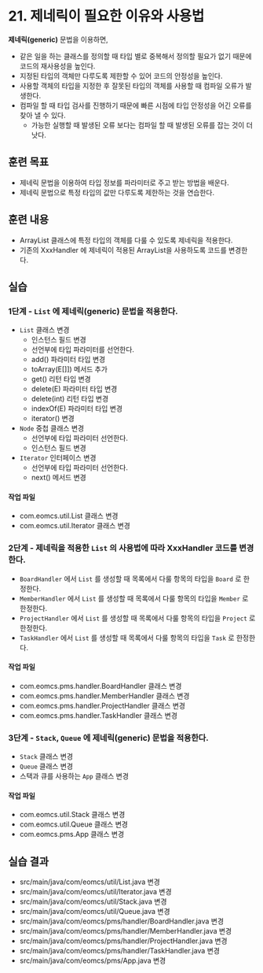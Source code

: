 # 21. 제네릭이 필요한 이유와 사용법

**제네릭(generic)** 문법을 이용하면,

- 같은 일을 하는 클래스를 정의할 때 타입 별로 중복해서 정의할 필요가 없기 때문에 코드의 재사용성을 높인다. 
- 지정된 타입의 객체만 다루도록 제한할 수 있어 코드의 안정성을 높인다.
- 사용할 객체의 타입을 지정한 후 잘못된 타입의 객체를 사용할 때 컴파일 오류가 발생한다.
- 컴파일 할 때 타입 검사를 진행하기 때문에 빠른 시점에 타입 안정성을 어긴 오류를 찾아 낼 수 있다.
  - 가능한 실행할 때 발생된 오류 보다는 컴파일 할 때 발생된 오류를 잡는 것이 더 낫다.


## 훈련 목표

- 제네릭 문법을 이용하여 타입 정보를 파라미터로 주고 받는 방법을 배운다.
- 제네릭 문법으로 특정 타입의 값만 다루도록 제한하는 것을 연습한다.

## 훈련 내용

- ArrayList 클래스에 특정 타입의 객체를 다룰 수 있도록 제네릭을 적용한다.
- 기존의 XxxHandler 에 제네릭이 적용된 ArrayList을 사용하도록 코드를 변경한다.


## 실습

### 1단계 - `List` 에 제네릭(generic) 문법을 적용한다.

- `List` 클래스 변경
  - 인스턴스 필드 변경
  - 선언부에 타입 파라미터를 선언한다.
  - add() 파라미터 타입 변경
  - toArray(E[]]) 메서드 추가
  - get() 리턴 타입 변경
  - delete(E) 파라미터 타입 변경
  - delete(int) 리턴 타입 변경
  - indexOf(E) 파라미터 타입 변경
  - iterator() 변경
- `Node` 중첩 클래스 변경
  - 선언부에 타입 파라미터 선언한다.
  - 인스턴스 필드 변경
- `Iterator` 인터페이스 변경
  - 선언부에 타입 파라미터 선언한다.
  - next() 메서드 변경

#### 작업 파일

- com.eomcs.util.List 클래스 변경
- com.eomcs.util.Iterator 클래스 변경

### 2단계 - 제네릭을 적용한 `List` 의 사용법에 따라 XxxHandler 코드를 변경한다.

- `BoardHandler` 에서 `List` 를 생성할 때 목록에서 다룰 항목의 타입을 `Board` 로 한정한다.  
- `MemberHandler` 에서 `List` 를 생성할 때 목록에서 다룰 항목의 타입을 `Member` 로 한정한다.  
- `ProjectHandler` 에서 `List` 를 생성할 때 목록에서 다룰 항목의 타입을 `Project` 로 한정한다.  
- `TaskHandler` 에서 `List` 를 생성할 때 목록에서 다룰 항목의 타입을 `Task` 로 한정한다.  


#### 작업 파일

- com.eomcs.pms.handler.BoardHandler 클래스 변경
- com.eomcs.pms.handler.MemberHandler 클래스 변경
- com.eomcs.pms.handler.ProjectHandler 클래스 변경
- com.eomcs.pms.handler.TaskHandler 클래스 변경

### 3단계 - `Stack`, `Queue` 에 제네릭(generic) 문법을 적용한다.

- `Stack` 클래스 변경 
- `Queue` 클래스 변경
- 스택과 큐를 사용하는 `App` 클래스 변경

#### 작업 파일

- com.eomcs.util.Stack 클래스 변경
- com.eomcs.util.Queue 클래스 변경
- com.eomcs.pms.App 클래스 변경


## 실습 결과

- src/main/java/com/eomcs/util/List.java 변경
- src/main/java/com/eomcs/util/Iterator.java 변경
- src/main/java/com/eomcs/util/Stack.java 변경
- src/main/java/com/eomcs/util/Queue.java 변경
- src/main/java/com/eomcs/pms/handler/BoardHandler.java 변경
- src/main/java/com/eomcs/pms/handler/MemberHandler.java 변경
- src/main/java/com/eomcs/pms/handler/ProjectHandler.java 변경
- src/main/java/com/eomcs/pms/handler/TaskHandler.java 변경
- src/main/java/com/eomcs/pms/App.java 변경
